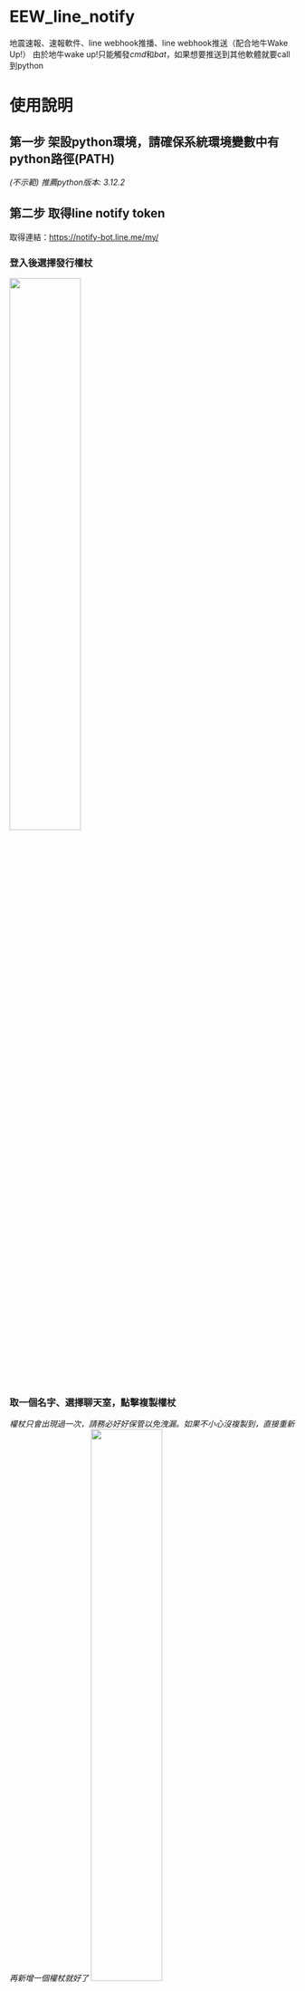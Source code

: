 # EEW_line_notify
地震速報、速報軟件、line webhook推播、line webhook推送（配合地牛Wake Up!）
由於地牛wake up!只能觸發*cmd*和*bat*，如果想要推送到其他軟體就要call到python

# 使用說明
## 第一步 架設python環境，請確保系統環境變數中有python路徑(PATH)
*(不示範)*
*推薦python版本: 3.12.2*

## 第二步 取得line notify token
取得連結：https://notify-bot.line.me/my/
### 登入後選擇發行權杖
<img src="https://user-images.githubusercontent.com/24865458/208755580-4528b3be-7822-4c0c-a9ca-95b10f9ffeb9.png" width="50%">

### 取一個名字、選擇聊天室，點擊複製權杖
*權杖只會出現過一次，請務必好好保管以免洩漏。如果不小心沒複製到，直接重新再新增一個權杖就好了*
<img src="https://user-images.githubusercontent.com/24865458/208755758-9a057691-c583-4012-bf63-9d48c711451f.png" width="50%">

## 第三步 下載zip解壓縮在想要的路徑

## 第四步 在地牛wake up!中選擇剛剛下載的earthquick.bat路徑
<img src="https://user-images.githubusercontent.com/24865458/208751019-a2ca4838-1839-4e55-9cf6-a49853e98d78.png" width="50%">

## 第五步 在line_notify.py中填入剛剛在line notify 申請的權杖
```XXXXXXXXXXXXXXXXXXXXXXXXXXXXXXXXXXXXXXXXXXX```

<img src="https://github.com/brianoy/EEW_line_notify/assets/24865458/a5bec1a2-00e1-488b-acc9-da80296dbc98" width="50%">

## 第六步 按自己的需求調整訊息傳送內容
<img src="https://github.com/brianoy/EEW_line_notify/assets/24865458/f4f8639e-a8fc-47cf-be41-d501b1fdb5fc" width="50%">


## 第七步 按下地牛wake up!中的測試按鍵
*建議先在自己的聊天室測試，免得嚇到朋友了*

<img src="https://github.com/brianoy/EEW_line_notify/assets/24865458/82ff5033-dc27-421b-82d2-10eccf5817ef" width="50%">
<img src="https://github.com/brianoy/EEW_line_notify/assets/24865458/f2059549-df99-4374-9258-e33c011c92b1" width="50%">


# 常見QA
1) 可不可以將bat和py檔案分在不同地方

> 不行，目前bat是用相對路徑寫的，請將兩個檔案維持在同一個資料夾
